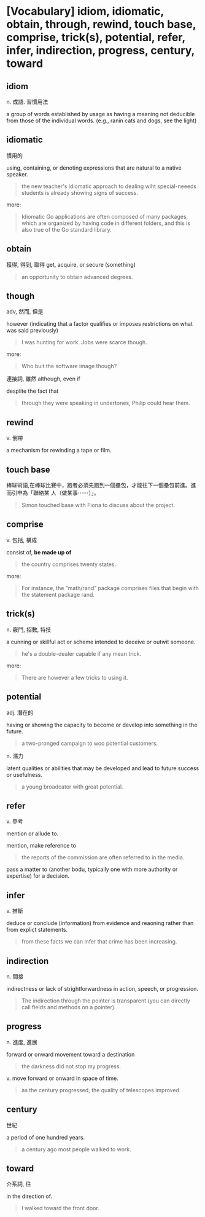 # [Vocabulary] idiom, idiomatic, obtain, through, rewind, touch base, comprise, trick(s), potential, refer, infer, indirection, progress, century, toward

## idiom 

n. 成語.  習慣用法

a group of words established by usage as having a meaning not deducible from those of the individual words. (e.g., ranin cats and dogs, see the light)

## idiomatic 

慣用的

using, containing, or denoting expressions that are natural to a native speaker.

> the new teacher's idiomatic approach to dealing wiht special-neeeds students is already showing signs of success.

more:

> Idiomatic Go applications are often composed of many packages, which are organized by having code in different folders, and this is also true of the Go standard library.

## obtain

獲得, 得到, 取得 get, acquire, or secure (something)

> an opportunity to obtain advanced degrees.

## though

adv, 然而, 但是

however (indicating that a factor qualifies or imposes restrictions on what was said previously)

> I was hunting for work. Jobs were scarce though.

more: 

> Who buit the software image though? 

連接詞, 雖然 although, even if

desplite the fact that

> through they were speaking in undertones, Philip could hear them.

## rewind

v. 倒帶

a mechanism for rewinding a tape or film. 

## touch base 

棒球術語,在棒球比賽中，跑者必須先跑到一個壘包，才能往下一個壘包前進。進而引申為「聯絡某
人（做某事⋯⋯）」。

> Simon touched base with Fiona to discuss about the project.

## comprise 

v. 包括, 構成

consist of, **be made up of**

> the country comprises twenty states.

more: 

> For instance, the “math/rand” package comprises files that begin with the statement package rand.


## trick(s)

n. 竅門, 招數, 特技

a cunning or skillful act or scheme intended to deceive or outwit someone.

> he's a double-dealer capable if any mean trick.

more: 

> There are however a few tricks to using it.

## potential 

adj. 潛在的

having or showing the capacity to become or develop into something in the future.

> a two-pronged campaign to woo potential customers.

n. 潛力

latent qualities or abilities that may be developed and lead to future success or usefulness.

> a young broadcater with great potential.

## refer

v. 參考

mention or allude to.

mention, make reference to

> the reports of the commission are often referred to in the media.

pass a matter to (another bodu, typically one with more authority or expertise) for a decision.

## infer 

v. 推斷

deduce or conclude (information) from evidence and reaoning rather than from explict statements. 

> from these facts we can infer that crime has been increasing.
## indirection

n. 間接

indirectness or lack of strightforwardness in action, speech, or progression.

>  The indirection through the pointer is transparent (you can directly call fields and methods on a pointer).

## progress

n. 進度, 進展

forward or onward movement toward a destination

> the darkness did not stop my progress.

v. move forward or onward in space of time.

> as the century progressed, the quality of telescopes improved.

## century

世紀

a period of one hundred years.

> a century ago most people walked to work.

## toward

介系詞, 往

in the direction of.

> I walked toward the front door.
